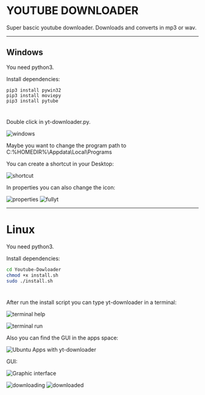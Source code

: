# YOUTUBE DOWNLOADER
Super bascic youtube downloader. Downloads and converts in mp3 or wav. 
________________________________________________________________________________________________________


## Windows

You need python3. 

Install dependencies:

```batch
pip3 install pywin32
pip3 install moviepy
pip3 install pytube
```

#

Double click in yt-downloader.py.

![windows](https://user-images.githubusercontent.com/34777795/109870715-be899f80-7c6a-11eb-811c-da269cb65917.png)


Maybe you want to change the program path to C:\%HOMEDIR%\Appdata\Local\Programs

You can create a shortcut in your Desktop:

![shortcut](https://user-images.githubusercontent.com/34777795/109870841-de20c800-7c6a-11eb-849b-92cfdb1775bf.png)

In properties you can also change the icon:

![properties](https://user-images.githubusercontent.com/34777795/109870837-dd883180-7c6a-11eb-9c83-5c7dcea56755.png)
![fullyt](https://user-images.githubusercontent.com/34777795/109870834-dcef9b00-7c6a-11eb-906e-dd77441480b6.png)


________________________________________________________________________________________________________

# Linux
You need python3. 

Install dependencies:



```bash
cd Youtube-Dowloader
chmod +x install.sh
sudo ./install.sh
```
# 

After run the install script you can type yt-downloader in a terminal:

![terminal help](https://user-images.githubusercontent.com/34777795/109878926-3957b800-7c75-11eb-85af-12948c57ef37.png)

![terminal run](https://user-images.githubusercontent.com/34777795/109878976-483e6a80-7c75-11eb-87a2-e3d4e8f8ded7.png)


Also you can find the GUI in the apps space: 

![Ubuntu Apps with yt-downloader](https://user-images.githubusercontent.com/34777795/109878672-e0881f80-7c74-11eb-9acf-3948af453f3b.png)


GUI:

![Graphic interface](https://user-images.githubusercontent.com/34777795/109872045-2db3c380-7c6c-11eb-82aa-00c467d36db7.png)

![downloading](https://user-images.githubusercontent.com/34777795/109872051-2e4c5a00-7c6c-11eb-9d49-e3880f6de036.png)
![downloaded](https://user-images.githubusercontent.com/34777795/109872050-2e4c5a00-7c6c-11eb-9b0e-5560dee87387.png)




